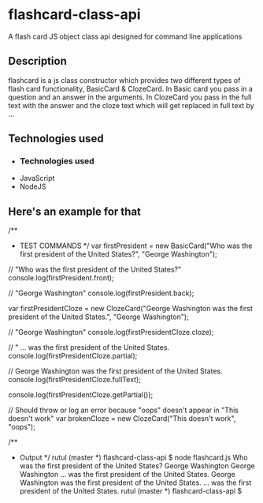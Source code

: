 # flashcard-class-api
A flash card JS object class api designed for command line applications

## Description
flashcard is a js class constructor which provides two different types of flash card functionality, BasicCard & ClozeCard. In Basic card you pass in a question and an answer in the arguments. In ClozeCard you pass in the full text with the answer and the cloze text which will get replaced in full text by ... 


## Technologies used
- ### Technologies used
- JavaScript
- NodeJS

## Here's an example for that
/**
 * TEST COMMANDS
 */
var firstPresident = new BasicCard("Who was the first president of the United States?", "George Washington");

// "Who was the first president of the United States?"
console.log(firstPresident.front);

// "George Washington"
console.log(firstPresident.back);

var firstPresidentCloze = new ClozeCard("George Washington was the first president of the United States.", "George Washington");

// "George Washington"
console.log(firstPresidentCloze.cloze);

// " ... was the first president of the United States.
console.log(firstPresidentCloze.partial);

// George Washington was the first president of the United States.
console.log(firstPresidentCloze.fullText);

console.log(firstPresidentCloze.getPartial());

// Should throw or log an error because "oops" doesn't appear in "This doesn't work"
var brokenCloze = new ClozeCard("This doesn't work", "oops"); 


/**
 * Output
 */
rutul (master *) flashcard-class-api $ node flashcard.js
Who was the first president of the United States?
George Washington
George Washington
 ...  was the first president of the United States.
George Washington was the first president of the United States.
 ...  was the first president of the United States.
rutul (master *) flashcard-class-api $
